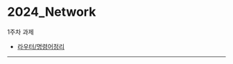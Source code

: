 # 2024_Network
1주차 과제
* [라우터/명령어정리](https://night-wolf-592.notion.site/Network-060b1059336d48e8bad007c338c56b52?pvs=4)
---

